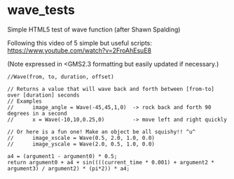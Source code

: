 # wave_tests
Simple HTML5 test of wave function (after Shawn Spalding)

Following this video of 5 simple but useful scripts: https://www.youtube.com/watch?v=2FroAhEsuE8

(Note expressed in <GMS2.3 formatting but easily updated if necessary.)

```
//Wave(from, to, duration, offset)

// Returns a value that will wave back and forth between [from-to] over [duration] seconds
// Examples
//      image_angle = Wave(-45,45,1,0)  -> rock back and forth 90 degrees in a second
//      x = Wave(-10,10,0.25,0)         -> move left and right quickly

// Or here is a fun one! Make an object be all squishy!! ^u^
//      image_xscale = Wave(0.5, 2.0, 1.0, 0.0)
//      image_yscale = Wave(2.0, 0.5, 1.0, 0.0)

a4 = (argument1 - argument0) * 0.5;
return argument0 + a4 + sin((((current_time * 0.001) + argument2 * argument3) / argument2) * (pi*2)) * a4;
